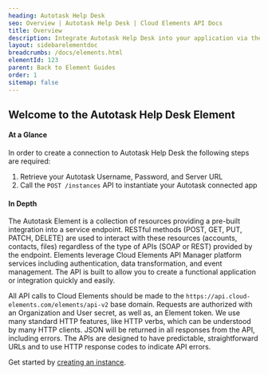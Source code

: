 ```yaml
---
heading: Autotask Help Desk
seo: Overview | Autotask Help Desk | Cloud Elements API Docs
title: Overview
description: Integrate Autotask Help Desk into your application via the Cloud Elements APIs.
layout: sidebarelementdoc
breadcrumbs: /docs/elements.html
elementId: 123
parent: Back to Element Guides
order: 1
sitemap: false
---
```


## Welcome to the Autotask Help Desk Element


#### At a Glance

In order to create a connection to Autotask Help Desk the following steps are required:

1. Retrieve your Autotask Username, Password, and Server URL
2. Call the `POST /instances` API to instantiate your Autotask connected app

#### In Depth

The Autotask Element is a collection of resources providing a pre-built integration into a service endpoint. RESTful methods (POST, GET, PUT, PATCH, DELETE) are used to interact with these resources (accounts, contacts, files) regardless of the type of APIs (SOAP or REST) provided by the endpoint. Elements leverage Cloud Elements API Manager platform services including authentication, data transformation, and event management.  The API is built to allow you to create a functional application or integration quickly and easily.

All API calls to Cloud Elements should be made to the `https://api.cloud-elements.com/elements/api-v2` base domain. Requests are authorized with an Organization and User secret, as well as, an Element token.  We use many standard HTTP features, like HTTP verbs, which can be understood by many HTTP clients. JSON will be returned in all responses from the API, including errors. The APIs are designed to have predictable, straightforward URLs and to use HTTP response codes to indicate API errors.

Get started by [creating an instance](autotask-helpdesk-create-instance.html).
